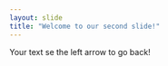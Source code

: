 ```yaml
---
layout: slide
title: "Welcome to our second slide!"
---
```

Your text
se the left arrow to go back!
